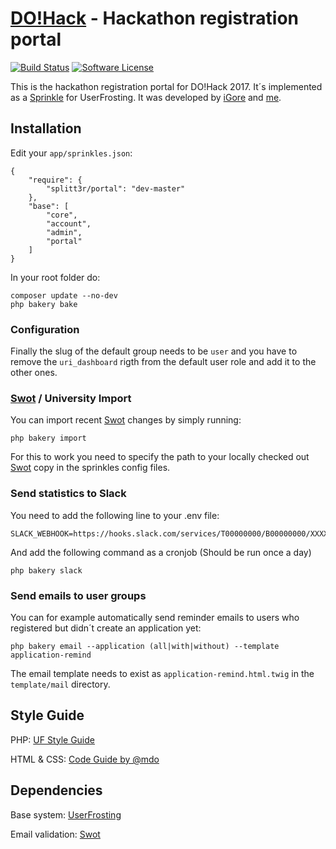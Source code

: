 # [DO!Hack](https://dohack.io) - Hackathon registration portal

[![Build Status](https://img.shields.io/travis/splitt3r/portal.svg?style=flat-square)](https://travis-ci.org/splitt3r/portal)
[![Software License](https://img.shields.io/badge/license-MIT-brightgreen.svg?style=flat-square)](LICENSE)

This is the hackathon registration portal for DO!Hack 2017. It´s implemented as a [Sprinkle](https://learn.userfrosting.com/sprinkles/introduction) for UserFrosting. It was developed by [iGore](https://github.com/iGore) and [me](https://github.com/splitt3r).

## Installation
Edit your `app/sprinkles.json`:
```
{
    "require": {
        "splitt3r/portal": "dev-master"
    },
    "base": [
        "core",
        "account",
        "admin",
        "portal"
    ]
}
```
In your root folder do:
```
composer update --no-dev
php bakery bake
```

### Configuration
Finally the slug of the default group needs to be `user` and you have to remove the `uri_dashboard` rigth from the default user role and add it to the other ones.

### [Swot](https://github.com/JetBrains/swot) / University Import
You can import recent [Swot](https://github.com/JetBrains/swot) changes by simply running:
```
php bakery import
```
For this to work you need to specify the path to your locally checked out [Swot](https://github.com/JetBrains/swot) copy in the sprinkles config files.

### Send statistics to Slack
You need to add the following line to your .env file:
```
SLACK_WEBHOOK=https://hooks.slack.com/services/T00000000/B00000000/XXXXXXXXXXXXXXXXXXXXXXXX
```
And add the following command as a cronjob (Should be run once a day)
```
php bakery slack
```

### Send emails to user groups
You can for example automatically send reminder emails to users who registered but didn´t create an application yet:
```
php bakery email --application (all|with|without) --template application-remind
```
The email template needs to exist as `application-remind.html.twig` in the `template/mail` directory.

## Style Guide
PHP: [UF Style Guide](https://github.com/userfrosting/UserFrosting/blob/master/STYLE-GUIDE.md) 

HTML & CSS: [Code Guide by @mdo](http://codeguide.co/)

## Dependencies
Base system: [UserFrosting](https://github.com/userfrosting/UserFrosting)

Email validation: [Swot](https://github.com/JetBrains/swot)
